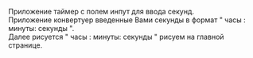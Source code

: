 Приложение таймер с полем инпут для ввода секунд.    
Приложение конвертуер введенные Вами секунды в формат " часы : минуты: секунды ".    
Далее рисуется " часы : минуты: секунды " рисуем на главной странице.   
